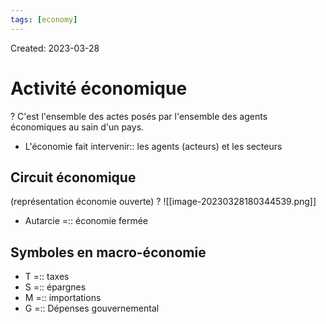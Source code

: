 ```yaml
---
tags: [economy] 
---
```

Created: 2023-03-28

# Activité économique
?
C'est l'ensemble des actes posés par l'ensemble des agents économiques au sain d'un pays.

- L'économie fait intervenir:: les agents (acteurs) et les secteurs

## Circuit économique
(représentation économie ouverte)
?
![[image-20230328180344539.png]]

- Autarcie =:: économie fermée

## Symboles en macro-économie
- T =:: taxes
- S =:: épargnes
- M =:: importations
- G =:: Dépenses gouvernemental

